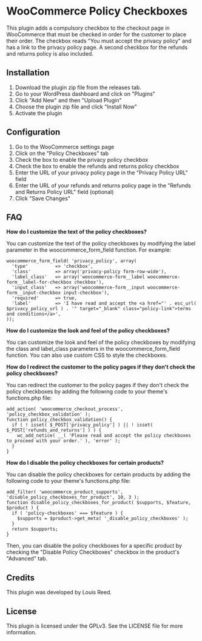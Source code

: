 # WooCommerce Policy Checkboxes
This plugin adds a compulsory checkbox to the checkout page in WooCommerce that must be checked in order for the customer to place their order. The checkbox reads "You must accept the privacy policy" and has a link to the privacy policy page. A second checkbox for the refunds and returns policy is also included.

## Installation
1. Download the plugin zip file from the releases tab.
2. Go to your WordPress dashboard and click on "Plugins"
3. Click "Add New" and then "Upload Plugin"
4. Choose the plugin zip file and click "Install Now"
5. Activate the plugin

## Configuration
1. Go to the WooCommerce settings page
2. Click on the "Policy Checkboxes" tab
3. Check the box to enable the privacy policy checkbox
4. Check the box to enable the refunds and returns policy checkbox
5. Enter the URL of your privacy policy page in the "Privacy Policy URL" field
6. Enter the URL of your refunds and returns policy page in the "Refunds and Returns Policy URL" field (optional)
7. Click "Save Changes"

## FAQ
**How do I customize the text of the policy checkboxes?**

You can customize the text of the policy checkboxes by modifying the label parameter in the woocommerce_form_field function. For example:

```
woocommerce_form_field( 'privacy_policy', array(
  'type'          => 'checkbox',
  'class'         => array('privacy-policy form-row-wide'),
  'label_class'   => array('woocommerce-form__label woocommerce-form__label-for-checkbox checkbox'),
  'input_class'   => array('woocommerce-form__input woocommerce-form__input-checkbox input-checkbox'),
  'required'      => true,
  'label'         => 'I have read and accept the <a href="' . esc_url( $privacy_policy_url ) . '" target="_blank" class="policy-link">terms and conditions</a>',
));
```


**How do I customize the look and feel of the policy checkboxes?**

You can customize the look and feel of the policy checkboxes by modifying the class and label_class parameters in the woocommerce_form_field function. You can also use custom CSS to style the checkboxes.


**How do I redirect the customer to the policy pages if they don't check the policy checkboxes?**

You can redirect the customer to the policy pages if they don't check the policy checkboxes by adding the following code to your theme's functions.php file:

```
add_action( 'woocommerce_checkout_process', 'policy_checkbox_validation' );
function policy_checkbox_validation() {
  if ( ! isset( $_POST['privacy_policy'] ) || ! isset( $_POST['refunds_and_returns'] ) ) {
    wc_add_notice( __( 'Please read and accept the policy checkboxes to proceed with your order.' ), 'error' );
  }
}
```


**How do I disable the policy checkboxes for certain products?**

You can disable the policy checkboxes for certain products by adding the following code to your theme's functions.php file:

```
add_filter( 'woocommerce_product_supports', 'disable_policy_checkboxes_for_product', 10, 3 );
function disable_policy_checkboxes_for_product( $supports, $feature, $product ) {
  if ( 'policy-checkboxes' === $feature ) {
    $supports = $product->get_meta( '_disable_policy_checkboxes' );
  }
  return $supports;
}
```

Then, you can disable the policy checkboxes for a specific product by checking the "Disable Policy Checkboxes" checkbox in the product's "Advanced" tab.

## Credits
This plugin was developed by Louis Reed.

## License
This plugin is licensed under the GPLv3. See the LICENSE file for more information.





